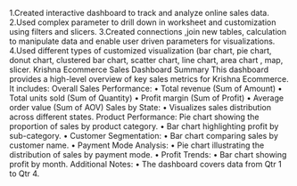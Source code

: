1.Created interactive dashboard to track and analyze online sales data.
2.Used complex parameter to drill down in worksheet and customization using filters and slicers.
3.Created connections ,join new tables, calculation to manipulate data and enable user driven parameters for visualizations.
4.Used different types of customized visualization (bar chart, pie chart, donut chart, clustered bar chart, scatter chart, line chart, area chart , map, slicer.
Krishna Ecommerce Sales Dashboard Summary
This dashboard provides a high-level overview of key sales metrics for Krishna Ecommerce. It includes:
Overall Sales Performance:
•	Total revenue (Sum of Amount)
•	Total units sold (Sum of Quantity)
•	Profit margin (Sum of Profit)
•	Average order value (Sum of AOV)
Sales by State:
•	Visualizes sales distribution across different states.
Product Performance:
Pie chart showing the proportion of sales by product category.
•	Bar chart highlighting profit by sub-category.
•	Customer Segmentation:
•	Bar chart comparing sales by customer name.
•	Payment Mode Analysis:
•	Pie chart illustrating the distribution of sales by payment mode.
•	Profit Trends:
•	Bar chart showing profit by month.
Additional Notes:
•	The dashboard covers data from Qtr 1 to Qtr 4.

